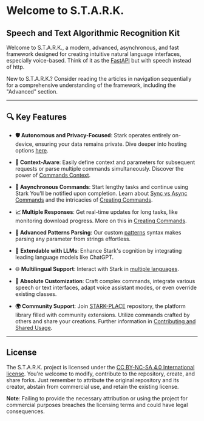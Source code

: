 # Welcome to S.T.A.R.K.

## Speech and Text Algorithmic Recognition Kit

Welcome to S.T.A.R.K., a modern, advanced, asynchronous, and fast framework designed for creating intuitive natural language interfaces, especially voice-based. Think of it as the [FastAPI](https://fastapi.tiangolo.com/) but with speech instead of http.

New to S.T.A.R.K.? Consider reading the articles in navigation sequentially for a comprehensive understanding of the framework, including the "Advanced" section.

---

## 🔍 Key Features

- **🛡️ Autonomous and Privacy-Focused**: Stark operates entirely on-device, ensuring your data remains private. Dive deeper into hosting options [here](/where-to-host).

- **🧠 Context-Aware**: Easily define context and parameters for subsequent requests or parse multiple commands simultaneously. Discover the power of [Commands Context](/commands-context).

- **🚀 Asynchronous Commands**: Start lengthy tasks and continue using Stark You'll be notified upon completion. Learn about [Sync vs Async Commands](/sync-vs-async-commands) and the intricacies of [Creating Commands](/creating-commands).

- **📈 Multiple Responses**: Get real-time updates for long tasks, like monitoring download progress. More on this in [Creating Commands](/creating-commands).

- **🧩 Advanced Patterns Parsing**: Our custom [patterns](/patterns) syntax makes parsing any parameter from strings effortless.

- 🧠 **Extendable with LLMs**: Enhance Stark's cognition by integrating leading language models like ChatGPT.

- 🌐 **Multilingual Support**: Interact with Stark in [multiple languages](/advanced/localization-and-multi-language).

- **🔧 Absolute Customization**: Craft complex commands, integrate various speech or text interfaces, adapt voice assistant modes, or even override existing classes.

- **🌍 Community Support**: Join [STARK-PLACE](https://github.com/MarkParker5/STARK-PLACE) repository, the platform library filled with community extensions. Utilize commands crafted by others and share your creations. Further information in [Contributing and Shared Usage](/contributing-and-shared-usage).

---

## License

The S.T.A.R.K. project is licensed under the [CC BY-NC-SA 4.0 International license](https://github.com/MarkParker5/STARK/tree/master/LICENSE.md). You're welcome to modify, contribute to the repository, create, and share forks. Just remember to attribute the original repository and its creator, abstain from commercial use, and retain the existing license.

**Note**: Failing to provide the necessary attribution or using the project for commercial purposes breaches the licensing terms and could have legal consequences.
